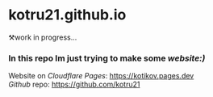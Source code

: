 # kotru21.github.io
⚒️work in progress...
### In this repo Im just trying to make some *website:)*  
Website on _Cloudflare Pages_: https://kotikov.pages.dev <br>
_Github_ repo: https://github.com/kotru21
